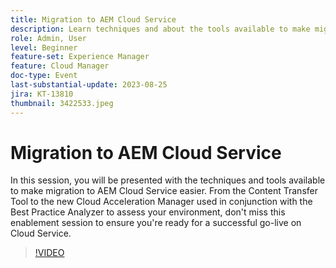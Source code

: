 ```yaml
---
title: Migration to AEM Cloud Service
description: Learn techniques and about the tools available to make migration to AEM Cloud Service easier. From the Content Transfer Tool to the new Cloud Acceleration Manager used in conjunction with the Best Practice Analyzer to assess your environment.
role: Admin, User
level: Beginner
feature-set: Experience Manager
feature: Cloud Manager
doc-type: Event
last-substantial-update: 2023-08-25
jira: KT-13810
thumbnail: 3422533.jpeg
---
```


# Migration to AEM Cloud Service

In this session, you will be presented with the techniques and tools available to make migration to AEM Cloud Service easier. From the Content Transfer Tool to the new Cloud Acceleration Manager used in conjunction with the Best Practice Analyzer to assess your environment, don't miss this enablement session to ensure you're ready for a successful go-live on Cloud Service.

>[!VIDEO](https://video.tv.adobe.com/v/3422533/?learn=on)
